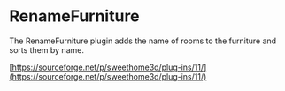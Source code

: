 # RenameFurniture

The RenameFurniture plugin adds the name of rooms to the furniture and sorts them by name.

[https://sourceforge.net/p/sweethome3d/plug-ins/11/](https://sourceforge.net/p/sweethome3d/plug-ins/11/)